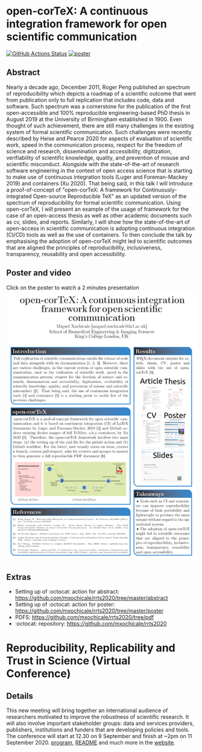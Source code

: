 # open-corTeX: A continuous integration framework for open scientific communication
[![GitHub Actions Status](https://github.com/mxochicale/rrts2020/workflows/Compiling-TeX/badge.svg)](https://github.com/mxochicale/rrts2020/actions) [![poster](https://img.shields.io/badge/read-the%20poster-blue.svg)](https://github.com/mxochicale/rrts2020/blob/pdf/abstract.pdf) 

## Abstract
Nearly a decade ago, December 2011, Roger Peng published an spectrum of reproducibility 
which depicts a roadmap of a scientific outcome
that went from publication only to full replication that includes code, data and software.
Such spectrum was a cornerstone for 
the publication of the first open-accessible 
and 100\% reproducible engineering-based PhD thesis in August 2019 
at the University of Birmingham established in 1900.
Even thought of such achievement, there are still many challenges in the existing system 
of formal scientific communication.
Such challenges were recently described by Heise and Pearce 2020
for aspects of evaluation of scientific work, 
speed in the communication process,
respect for the freedom of science and research,
dissemination and accessibility, digitization,
verifiability of scientific knowledge, quality, 
and prevention of misuse and scientific misconduct.
Alongside with the state-of-the-art of research software engineering
in the context of open access science that is starting to make use 
of continuous integration tools (Luger and Foreman-Mackey 2019) and containers (Xu 2020).
That being said, in this talk I will introduce a proof-of-concept of 
"open-corTeX: A framework for Continuously-integrated Open-source Reproducible TeX" 
as an updated version of the spectrum of reproducibility for 
formal scientific communication.
Using open-corTeX, I will present an example of the usage of framework 
for the case of an open-access thesis 
as well as other academic documents such as cv, slides, and reports. 
Similarly, I will show how the state-of-the-art of open-access in scientific 
communication is adopting continuous integration (CI/CD) tools
as well as the use of containers.
To then conclude the talk by emphasising 
the adoption of open-corTeX might led to scientific outcomes 
that are aligned the principles of 
reproducibility, inclusiveness, transparency,
reusability  and open accessibility.

## Poster and video 
Click on the poster to watch a 2 minutes presentation  
[![poster](poster/figures/final-version/poster.png)](https://www.youtube.com/watch?v=KHDezS4LfZ0)

## Extras
* Setting up of :octocat: action for abstract: https://github.com/mxochicale/rrts2020/tree/master/abstract
* Setting up of :octocat: action for poster: https://github.com/mxochicale/rrts2020/tree/master/poster
* PDFS: https://github.com/mxochicale/rrts2020/tree/pdf
* :octocat: repository: https://github.com/mxochicale/rrts2020

# Reproducibility, Replicability and Trust in Science (Virtual Conference)
## Details
This new meeting will bring together an international audience of researchers motivated to improve the robustness of scientific research. It will also involve important stakeholder groups: data and services providers, publishers, institutions and funders that are developing policies and tools. The conference will start at 12.30 on 9 September and finish at ~2pm on 11 September 2020.
[program](/docs/program/program.pdf), [README](docs/README.md) and much more in the [website](https://coursesandconferences.wellcomegenomecampus.org/our-events/reproducibility-replicability-trust-in-science-2020/).

